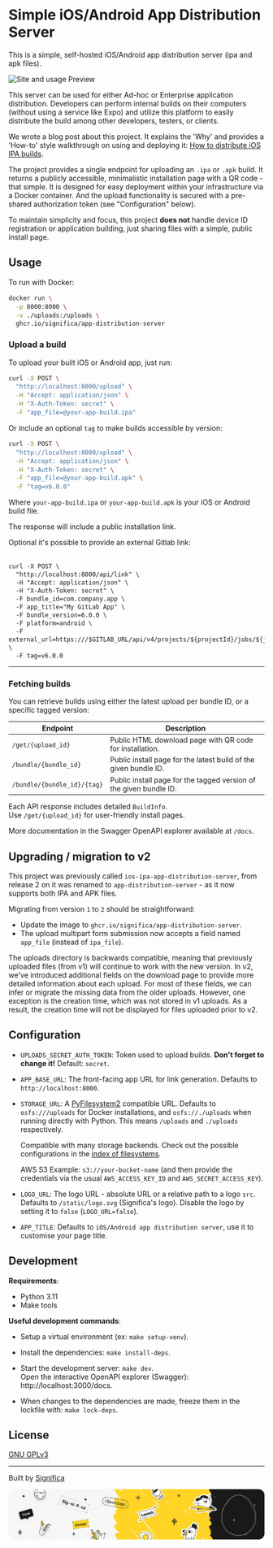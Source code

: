 # Simple iOS/Android App Distribution Server

This is a simple, self-hosted iOS/Android app distribution server (ipa and apk files).

![Site and usage Preview](images/preview.png)

This server can be used for either Ad-hoc or Enterprise application distribution.
Developers can perform internal builds on their computers (without using a service like Expo)
and utilize this platform to easily distribute the build among other developers, testers,
or clients.

We wrote a blog post about this project. It explains the 'Why' and provides a 'How-to' style
walkthrough on using and deploying it: [How to distribute iOS IPA builds][blog post].

The project provides a single endpoint for uploading an `.ipa` or `.apk` build. It returns a
publicly accessible, minimalistic installation page with a QR code - that simple. It is designed
for easy deployment within your infrastructure via a Docker container. And the upload functionality
is secured with a pre-shared authorization token (see "Configuration" below).

To maintain simplicity and focus, this project **does not** handle device ID registration or
application building, just sharing files with a simple, public install page.

## Usage

To run with Docker:

```sh
docker run \
  -p 8000:8000 \
  -v ./uploads:/uploads \
  ghcr.io/significa/app-distribution-server
```

### Upload a build

To upload your built iOS or Android app, just run:

```sh
curl -X POST \
  "http://localhost:8000/upload" \
  -H "Accept: application/json" \
  -H "X-Auth-Token: secret" \
  -F "app_file=@your-app-build.ipa"
```

Or include an optional `tag` to make builds accessible by version:

```sh
curl -X POST \
  "http://localhost:8000/upload" \
  -H "Accept: application/json" \
  -H "X-Auth-Token: secret" \
  -F "app_file=@your-app-build.apk" \
  -F "tag=v6.0.0"
```

Where `your-app-build.ipa` or `your-app-build.apk` is your iOS or Android build file.

The response will include a public installation link.

Optional it's possible to provide an external Gitlab link:
```

curl -X POST \
  "http://localhost:8000/api/link" \
  -H "Accept: application/json" \
  -H "X-Auth-Token: secret" \
  -F bundle_id=com.company.app \
  -F app_title="My GitLab App" \
  -F bundle_version=6.0.0 \
  -F platform=android \
  -F external_url=https:///$GITLAB_URL/api/v4/projects/${projectId}/jobs/${job}/artifacts/${artifactPath}/${artifact} \
  -F tag=v6.0.0
```

---

### Fetching builds

You can retrieve builds using either the latest upload per bundle ID, or a specific tagged version:

| Endpoint                                      | Description                                                              |
|----------------------------------------------|--------------------------------------------------------------------------|
| `/get/{upload_id}`                           | Public HTML download page with QR code for installation.                |
| `/bundle/{bundle_id}`                        | Public install page for the latest build of the given bundle ID.        |
| `/bundle/{bundle_id}/{tag}`                  | Public install page for the tagged version of the given bundle ID.      |

Each API response includes detailed `BuildInfo`.  
Use `/get/{upload_id}` for user-friendly install pages.

More documentation in the Swagger OpenAPI explorer available at `/docs`.


## Upgrading / migration to v2

This project was previously called `ios-ipa-app-distribution-server`, from release 2 on it was
renamed to `app-distribution-server` - as it now supports both IPA and APK files.

Migrating from version `1` to `2` should be straightforward:

- Update the image to `ghcr.io/significa/app-distribution-server`.
- The upload multipart form submission now accepts a field named `app_file` (instead of `ipa_file`).

The uploads directory is backwards compatible, meaning that previously uploaded files (from v1) will
continue to work with the new version. In v2, we've introduced additional fields on the download
page to provide more detailed information about each upload. For most of these fields, we can infer
or migrate the missing data from the older uploads. However, one exception is the creation time,
which was not stored in v1 uploads. As a result, the creation time will not be displayed for files
uploaded prior to v2.

## Configuration

- `UPLOADS_SECRET_AUTH_TOKEN`: Token used to upload builds. **Don't forget to change it!**
  Default: `secret`.

- `APP_BASE_URL`: The front-facing app URL for link generation.
  Defaults to `http://localhost:8000`.

- `STORAGE_URL`: A [PyFilesystem2](https://github.com/PyFilesystem/pyfilesystem2) compatible URL.
  Defaults to `osfs:///uploads` for Docker installations, and `osfs://./uploads` when running
  directly with Python. This means `/uploads` and `./uploads` respectively.  

  Compatible with many storage backends. Check out the possible configurations in the
  [index of filesystems](https://www.pyfilesystem.org/page/index-of-filesystems/).
  
  AWS S3 Example: `s3://your-bucket-name` (and then provide the credentials via the usual
  `AWS_ACCESS_KEY_ID` and `AWS_SECRET_ACCESS_KEY`).

- `LOGO_URL`: The logo URL - absolute URL or a relative path to a logo `src`. Defaults to
  `/static/logo.svg` (Significa's logo). Disable the logo by setting it to `false`
  (`LOGO_URL=false`).

- `APP_TITLE`: Defaults to `iOS/Android app distribution server`, use it to customise your page
  title.

## Development

**Requirements**:

- Python 3.11
- Make tools

**Useful development commands**:

- Setup a virtual environment (ex: `make setup-venv`).

- Install the dependencies: `make install-deps`.

- Start the development server: `make dev`.  
  Open the interactive OpenAPI explorer (Swagger): http://localhost:3000/docs.

- When changes to the dependencies are made, freeze them in the lockfile with: `make lock-deps`.

## License

[GNU GPLv3](./LICENSE)

---

Built by [Significa](https://significa.co)


[Blog post]: https://significa.co/blog/how-to-distribute-ios-ipa-builds

[![significa's banner](https://github.com/significa/.github/blob/main/assets/significa-github-banner-small.png)](https://significa.co/)

